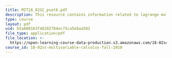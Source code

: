 ```yaml
---
title: MIT18_02SC_pset6.pdf
description: This resource contains information related to lagrange multipliers.
type: course
layout: pdf
uid: b5a808163f48282784ec75ca5ebaa582
file_type: application/pdf
file_location: >-
  https://open-learning-course-data-production.s3.amazonaws.com/18-02sc-multivariable-calculus-fall-2010/b5a808163f48282784ec75ca5ebaa582_MIT18_02SC_pset6.pdf
course_id: 18-02sc-multivariable-calculus-fall-2010
---
```

